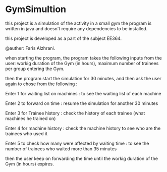 # GymSimultion
this project is a simulation of the activity in a small gym 
the program is written in java and doesn't require any dependencies to be installed.

this project is developed as a part of the subject EE364.

@auther: Faris Alzhrani.
      
when starting the program, the program takes the following inputs from the user: workig duration of the Gym (in hours), maximum number of trainees per group entering the Gym.

then the program start the simulation for 30 minutes, and then ask the user again to chose from the following : 

Enter 1 for waiting list on machines : to see the waiting list of each machine

Enter 2 to forward on time : resume the simulation for another 30 minutes

Enter 3 for Trainee history : check the history of each trainee (what machines he trained on)

Enter 4 for machine history : check the machine history to see who are the trainees who used it

Enter 5 to check how many were affected by waiting time : to see the number of trainees who waited more than 35 minutes

then the user keep on forwarding the time until the workig duration of the Gym (in hours) expires.

